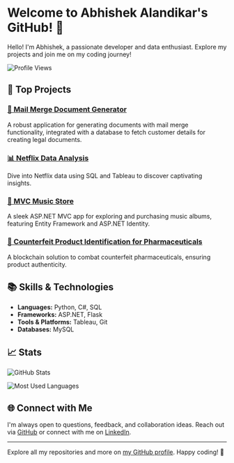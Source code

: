 # Welcome to Abhishek Alandikar's GitHub! 🌟

Hello! I'm Abhishek, a passionate developer and data enthusiast. Explore my projects and join me on my coding journey!

![Profile Views](https://komarev.com/ghpvc/?username=abhishekalandikar&color=blue)

## 🚀 Top Projects

### [📄 Mail Merge Document Generator](https://github.com/abhishekalandikar/MailMerge-DocumentGenerator)
A robust application for generating documents with mail merge functionality, integrated with a database to fetch customer details for creating legal documents.

### [📊 Netflix Data Analysis](https://github.com/abhishekalandikar/NETFLIX-DATA-ANALYSIS)
Dive into Netflix data using SQL and Tableau to discover captivating insights.

### [🎵 MVC Music Store](https://github.com/abhishekalandikar/MVCMusicStore)
A sleek ASP.NET MVC app for exploring and purchasing music albums, featuring Entity Framework and ASP.NET Identity.

### [💊 Counterfeit Product Identification for Pharmaceuticals](https://github.com/abhishekalandikar/Counterfeit-Product-Identification-for-Pharmaceuticals)
A blockchain solution to combat counterfeit pharmaceuticals, ensuring product authenticity.

## 📚 Skills & Technologies

- **Languages:** Python, C#, SQL
- **Frameworks:** ASP.NET, Flask
- **Tools & Platforms:** Tableau, Git
- **Databases:** MySQL



## 📈 Stats

![GitHub Stats](https://github-readme-stats.vercel.app/api?username=abhishekalandikar&show_icons=true&theme=radical)

![Most Used Languages](https://github-readme-stats.vercel.app/api/top-langs/?username=abhishekalandikar&layout=compact&theme=radical)

## 🌐 Connect with Me

I'm always open to questions, feedback, and collaboration ideas. Reach out via [GitHub](https://github.com/abhishekalandikar) or connect with me on [LinkedIn](https://www.linkedin.com/in/abhishek-alandikar-18917b22b).

---

Explore all my repositories and more on [my GitHub profile](https://github.com/abhishekalandikar). Happy coding! 🚀
